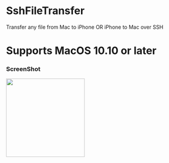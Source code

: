 # SshFileTransfer
Transfer any file from Mac to iPhone OR iPhone to Mac over SSH


# Supports MacOS 10.10 or later


### ScreenShot

<img src="https://j.top4top.io/p_1655dp6ry1.png" width="214"/> 
<img src="https://raw.githubusercontent.com/crazymind90
